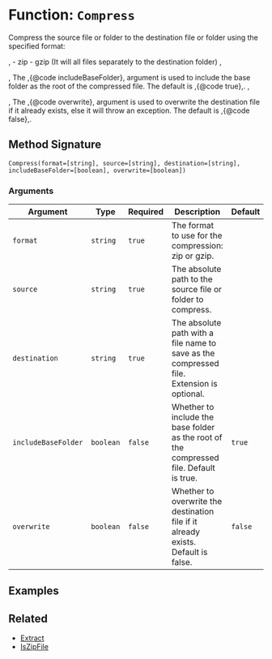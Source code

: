 [comment]: # (Note: This documentation is generated dynamically in the build process.  To modify the contents, change the javadoc on the _invoke method of the BIF class)

# Function: `Compress`

Compress the source file or folder to the destination file or folder using
 the specified format:

<p>,
 - zip
 - gzip (It will all files separately to the destination folder)
 ,<p>,
 The ,{@code includeBaseFolder}, argument is used to include the base folder as the root
 of the compressed file. The default is ,{@code true},.
 ,<p>,
 The ,{@code overwrite}, argument is used to overwrite the destination
 file if it already exists, else it will throw an exception. The default is ,{@code false},.

## Method Signature

```
Compress(format=[string], source=[string], destination=[string], includeBaseFolder=[boolean], overwrite=[boolean])
```

### Arguments


| Argument | Type | Required | Description | Default |
|----------|------|----------|-------------|---------|
| `format` | `string` | `true` | The format to use for the compression: zip or gzip. |  |
| `source` | `string` | `true` | The absolute path to the source file or folder to compress. |  |
| `destination` | `string` | `true` | The absolute path with a file name to save as the compressed file. Extension is optional. |  |
| `includeBaseFolder` | `boolean` | `false` | Whether to include the base folder as the root of the compressed file. Default is true. | `true` |
| `overwrite` | `boolean` | `false` | Whether to overwrite the destination file if it already exists. Default is false. | `false` |

## Examples



## Related

  * [Extract](./Extract.md)
  * [IsZipFile](./IsZipFile.md)
